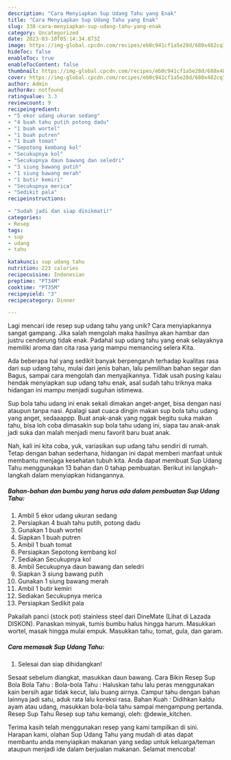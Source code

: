 ```yaml
---
description: "Cara Menyiapkan Sup Udang Tahu yang Enak"
title: "Cara Menyiapkan Sup Udang Tahu yang Enak"
slug: 338-cara-menyiapkan-sup-udang-tahu-yang-enak
category: Uncategorized
date: 2023-03-10T05:14:34.873Z
image: https://img-global.cpcdn.com/recipes/eb0c941cf1a5e28d/680x482cq70/sup-udang-tahu-foto-resep-utama.jpg
hideToc: false
enableToc: true
enableTocContent: false
thumbnail: https://img-global.cpcdn.com/recipes/eb0c941cf1a5e28d/680x482cq70/sup-udang-tahu-foto-resep-utama.jpg
cover: https://img-global.cpcdn.com/recipes/eb0c941cf1a5e28d/680x482cq70/sup-udang-tahu-foto-resep-utama.jpg
author: Admin
authorAv: notfound
ratingvalue: 3.3
reviewcount: 9
recipeingredient:
- "5 ekor udang ukuran sedang"
- "4 buah tahu putih potong dadu"
- "1 buah wortel"
- "1 buah putren"
- "1 buah tomat"
- "Sepotong kembang kol"
- "Secukupnya kol"
- "Secukupnya daun bawang dan seledri"
- "3 siung bawang putih"
- "1 siung bawang merah"
- "1 butir kemiri"
- "Secukupnya merica"
- "Sedikit pala"
recipeinstructions:

- "Sudah jadi dan siap dinikmati!"
categories:
- Resep
tags:
- sup
- udang
- tahu

katakunci: sup udang tahu 
nutrition: 223 calories
recipecuisine: Indonesian
preptime: "PT34M"
cooktime: "PT35M"
recipeyield: "3"
recipecategory: Dinner

---
```





Lagi mencari ide resep sup udang tahu yang unik? Cara menyiapkannya sangat gampang. Jika salah mengolah maka hasilnya akan hambar dan justru cenderung tidak enak. Padahal sup udang tahu yang enak selayaknya memiliki aroma dan cita rasa yang mampu memancing selera Kita.





Ada beberapa hal yang sedikit banyak berpengaruh terhadap kualitas rasa dari sup udang tahu, mulai dari jenis bahan, lalu pemilihan bahan segar dan Bagus, sampai cara mengolah dan menyajikannya. Tidak usah pusing kalau hendak menyiapkan sup udang tahu enak,      asal sudah tahu triknya maka hidangan ini mampu menjadi suguhan istimewa.














Sup bola tahu udang ini enak sekali dimakan anget-anget, bisa dengan nasi ataupun tanpa nasi. Apalagi saat cuaca dingin makan sup bola tahu udang yang anget, sedaaappp. Buat anak-anak yang nggak begitu suka makan tahu, bisa loh coba dimasakin sup bola tahu udang ini, siapa tau anak-anak jadi suka dan malah menjadi menu favorit baru buat anak.






Nah, kali ini kita coba, yuk, variasikan sup udang tahu sendiri di rumah. Tetap dengan bahan sederhana, hidangan ini dapat memberi manfaat untuk membantu menjaga kesehatan tubuh kita. Anda dapat membuat Sup Udang Tahu menggunakan 13 bahan dan 0 tahap pembuatan. Berikut ini langkah-langkah dalam menyiapkan hidangannya.

<!--inarticleads1-->

##### Bahan-bahan dan bumbu yang harus ada dalam pembuatan Sup Udang Tahu:

1. Ambil 5 ekor udang ukuran sedang
1. Persiapkan 4 buah tahu putih, potong dadu
1. Gunakan 1 buah wortel
1. Siapkan 1 buah putren
1. Ambil 1 buah tomat
1. Persiapkan Sepotong kembang kol
1. Sediakan Secukupnya kol
1. Ambil Secukupnya daun bawang dan seledri
1. Siapkan 3 siung bawang putih
1. Gunakan 1 siung bawang merah
1. Ambil 1 butir kemiri
1. Sediakan Secukupnya merica
1. Persiapkan Sedikit pala


Pakailah panci (stock pot) stainless steel dari DineMate (Lihat di Lazada DISKON). Panaskan minyak, tumis bumbu halus hingga harum. Masukkan wortel, masak hingga mulai empuk. Masukkan tahu, tomat, gula, dan garam. 

<!--inarticleads2-->

##### Cara memasak Sup Udang Tahu:


1. Selesai dan siap dihidangkan!

Sesaat sebelum diangkat, masukkan daun bawang. Cara Bikin Resep Sup Bola Bola Tahu : Bola-bola Tahu : Haluskan tahu lalu peras menggunakan kain bersih agar tidak kecut, lalu buang airnya. Campur tahu dengan bahan lainnya jadi satu, aduk rata lalu koreksi rasa. Bahan Kuah : Didihkan kaldu ayam atau udang, masukkan bola-bola tahu sampai mengampung pertanda. Resep Sup Tahu Resep sup tahu kemangi, oleh: @dewie_kitchen. 

Terima kasih telah menggunakan resep yang kami tampilkan di sini. Harapan kami, olahan Sup Udang Tahu yang mudah di atas dapat membantu anda menyiapkan makanan yang sedap untuk keluarga/teman ataupun menjadi ide dalam berjualan makanan. Selamat mencoba!
